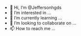- 👋 Hi, I’m @Jeffersonhgds
- 👀 I’m interested in ...
- 🌱 I’m currently learning ...
- 💞️ I’m looking to collaborate on ...
- 📫 How to reach me ...

<!---
Jeffersonhgds/Jeffersonhgds is a ✨ special ✨ repository because its `README.md` (this file) appears on your GitHub profile.
You can click the Preview link to take a look at your changes.
--->
